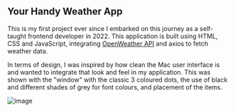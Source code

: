 ## Your Handy Weather App

This is my first project ever since I embarked on this journey as a self-taught frontend developer in 2022. This application is built using HTML, CSS and JavaScript, integrating <a href="https://openweathermap.org/">OpenWeather API</a> and axios to fetch weather data.

In terms of design, I was inspired by how clean the Mac user interface is and wanted to integrate that look and feel in my application. This was shown with the "window" with the classic 3 coloured dots, the use of black and different shades of grey for font colours, and placement of the items.

![image](https://github.com/evangelenesiyin/handy-weather-app/assets/108106809/da1a82d3-c472-45d1-95c1-b6fc4ceaf7eb)

